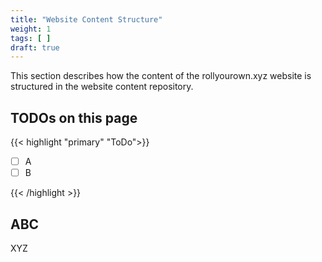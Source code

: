```yaml
---
title: "Website Content Structure"
weight: 1
tags: [ ]
draft: true
---
```

<!--
SPDX-FileCopyrightText: 2022 Wilfred Nicoll <xyzroller@rollyourown.xyz>
SPDX-License-Identifier: CC-BY-SA-4.0
-->

This section describes how the content of the rollyourown.xyz website is structured in the website content repository.

<!--more-->

## TODOs on this page

{{< highlight "primary" "ToDo">}}

- [ ] A
- [ ] B

{{< /highlight >}}

## ABC

XYZ
